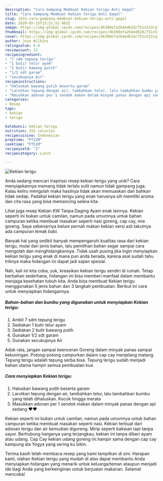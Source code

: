 ```yaml
---
description: "Cara Gampang Membuat Kekian terigu Anti Gagal"
title: "Cara Gampang Membuat Kekian terigu Anti Gagal"
slug: 1431-cara-gampang-membuat-kekian-terigu-anti-gagal
date: 2020-05-15T13:51:53.863Z
image: https://img-global.cpcdn.com/recipes/db380efa2b4ed62d/751x532cq70/kekian-terigu-foto-resep-utama.jpg
thumbnail: https://img-global.cpcdn.com/recipes/db380efa2b4ed62d/751x532cq70/kekian-terigu-foto-resep-utama.jpg
cover: https://img-global.cpcdn.com/recipes/db380efa2b4ed62d/751x532cq70/kekian-terigu-foto-resep-utama.jpg
author: Jose Wilkins
ratingvalue: 4.6
reviewcount: 13
recipeingredient:
- "7 sdm tepung terigu"
- "1 butir telur ayam"
- "2 butir bawang putih"
- "1/2 sdt garam"
- "secukupnya Air"
recipeinstructions:
- "Haluskan bawang putih beserta garam"
- "Larutkan tepung dengan air, tambahkan telur, lalu tambahkan bumbu yang telah dihaluskan. Kocok hingga merata"
- "Masukkan adonan per 1 sendok makan dalam minyak panas dengan api sedang ♥️♥️"
categories:
- Resep
tags:
- kekian
- terigu

katakunci: kekian terigu 
nutrition: 152 calories
recipecuisine: Indonesian
preptime: "PT12M"
cooktime: "PT51M"
recipeyield: "2"
recipecategory: Lunch

---
```



![Kekian terigu](https://img-global.cpcdn.com/recipes/db380efa2b4ed62d/751x532cq70/kekian-terigu-foto-resep-utama.jpg)

Anda sedang mencari inspirasi resep kekian terigu yang unik? Cara menyiapkannya memang tidak terlalu sulit namun tidak gampang juga. Kalau keliru mengolah maka hasilnya tidak akan memuaskan dan bahkan tidak sedap. Padahal kekian terigu yang enak harusnya sih memiliki aroma dan cita rasa yang bisa memancing selera kita.

Lihat juga resep Kekian KW Tanpa Daging Ayam enak lainnya. Kekian seperti ini bukan untuk camilan, namun pada umumnya untuk bahan campuran ketika membuat masakan seperti nasi goreng, cap cay, mie goreng. Saya sebenarnya belum pernah makan kekian versi asli takutnya ada campuran lemak babi.

Banyak hal yang sedikit banyak mempengaruhi kualitas rasa dari kekian terigu, mulai dari jenis bahan, lalu pemilihan bahan segar sampai cara mengolah dan menghidangkannya. Tidak usah pusing jika ingin menyiapkan kekian terigu yang enak di mana pun anda berada, karena asal sudah tahu triknya maka hidangan ini dapat jadi sajian spesial.


Nah, kali ini kita coba, yuk, kreasikan kekian terigu sendiri di rumah. Tetap berbahan sederhana, hidangan ini bisa memberi manfaat dalam membantu menjaga kesehatan tubuh kita. Anda bisa membuat Kekian terigu menggunakan 5 jenis bahan dan 3 langkah pembuatan. Berikut ini cara untuk menyiapkan hidangannya.

<!--inarticleads1-->

##### Bahan-bahan dan bumbu yang digunakan untuk menyiapkan Kekian terigu:

1. Ambil 7 sdm tepung terigu
1. Sediakan 1 butir telur ayam
1. Sediakan 2 butir bawang putih
1. Gunakan 1/2 sdt garam
1. Gunakan secukupnya Air


Aduk rata, jangan sampai keenceran Goreng dalam minyak panas sampai kekuningan. Potong-potong campurkan dalam cap cay menjelang matang. Tepung terigu adalah tepung serba bisa. Tepung terigu sudah menjadi bahan utama hampir semua pembuatan kue. 

<!--inarticleads2-->

##### Cara menyiapkan Kekian terigu:

1. Haluskan bawang putih beserta garam
1. Larutkan tepung dengan air, tambahkan telur, lalu tambahkan bumbu yang telah dihaluskan. Kocok hingga merata
1. Masukkan adonan per 1 sendok makan dalam minyak panas dengan api sedang ♥️♥️


Kekian seperti ini bukan untuk camilan, namun pada umumnya untuk bahan campuran ketika membuat masakan seperti nasi. Kekian terbuat dari adonan terigu dan air kemudian digoreng. Mirip seperti bakwan tapi tanpa sayur. Berhubung harganya yang terjangkau, kekian ini tanpa diberi ayam atau udang. Cap Cay kekian udang goreng ini.hampir sama dengan cap cay kampung ala Yogya yang sering ku bikin. 

Terima kasih telah membaca resep yang kami tampilkan di sini. Harapan kami, olahan Kekian terigu yang mudah di atas dapat membantu Anda menyiapkan hidangan yang menarik untuk keluarga/teman ataupun menjadi ide bagi Anda yang berkeinginan untuk berjualan makanan. Selamat mencoba!
